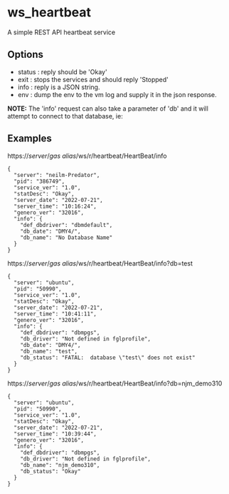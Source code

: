 
# ws_heartbeat

A simple REST API heartbeat service

## Options

* status : reply should be 'Okay'
* exit   : stops the services and should reply 'Stopped'
* info   : reply is a JSON string.
* env    : dump the env to the vm log and supply it in the json response.

**NOTE:** The 'info' request can also take a parameter of 'db' and it will attempt to connect to that database, ie:

## Examples

https://_server_/_gas alias_/ws/r/heartbeat/HeartBeat/info
```
{
  "server": "neilm-Predator",
  "pid": "386749",
  "service_ver": "1.0",
  "statDesc": "Okay",
  "server_date": "2022-07-21",
  "server_time": "10:16:24",
  "genero_ver": "32016",
  "info": {
    "def_dbdriver": "dbmdefault",
    "db_date": "DMY4/",
    "db_name": "No Database Name"
  }
}
```


https://_server_/_gas alias_/ws/r/heartbeat/HeartBeat/info?db=test
```
{
  "server": "ubuntu",
  "pid": "50990",
  "service_ver": "1.0",
  "statDesc": "Okay",
  "server_date": "2022-07-21",
  "server_time": "10:41:11",
  "genero_ver": "32016",
  "info": {
    "def_dbdriver": "dbmpgs",
    "db_driver": "Not defined in fglprofile",
    "db_date": "DMY4/",
    "db_name": "test",
    "db_status": "FATAL:  database \"test\" does not exist"
  }
}
```


https://_server_/_gas alias_/ws/r/heartbeat/HeartBeat/info?db=njm_demo310
```
{
  "server": "ubuntu",
  "pid": "50990",
  "service_ver": "1.0",
  "statDesc": "Okay",
  "server_date": "2022-07-21",
  "server_time": "10:39:44",
  "genero_ver": "32016",
  "info": {
    "def_dbdriver": "dbmpgs",
    "db_driver": "Not defined in fglprofile",
    "db_name": "njm_demo310",
    "db_status": "Okay"
  }
}
```

